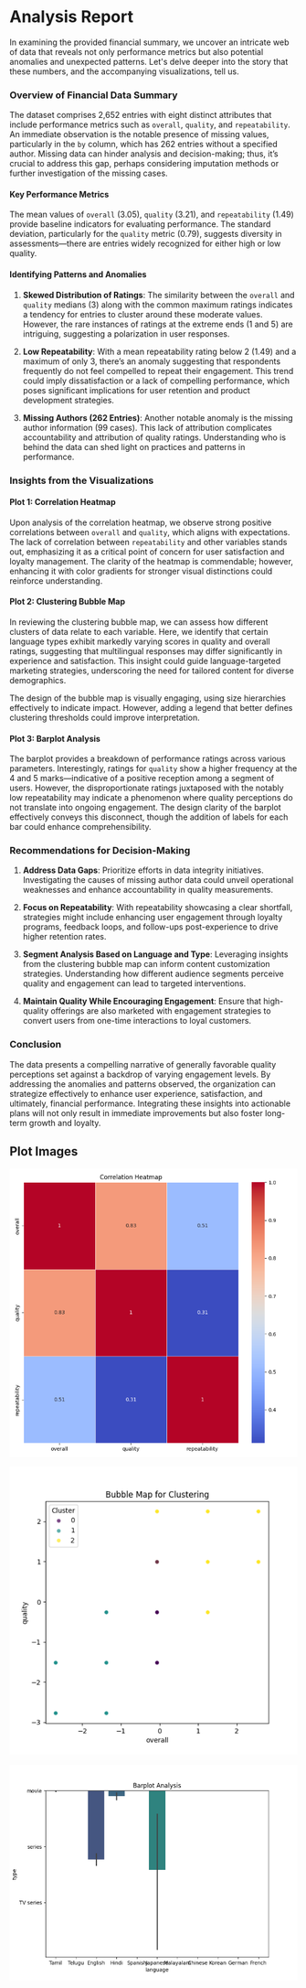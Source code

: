 # Analysis Report

In examining the provided financial summary, we uncover an intricate web of data that reveals not only performance metrics but also potential anomalies and unexpected patterns. Let's delve deeper into the story that these numbers, and the accompanying visualizations, tell us.

### Overview of Financial Data Summary
The dataset comprises 2,652 entries with eight distinct attributes that include performance metrics such as `overall`, `quality`, and `repeatability`. An immediate observation is the notable presence of missing values, particularly in the `by` column, which has 262 entries without a specified author. Missing data can hinder analysis and decision-making; thus, it’s crucial to address this gap, perhaps considering imputation methods or further investigation of the missing cases.

#### Key Performance Metrics
The mean values of `overall` (3.05), `quality` (3.21), and `repeatability` (1.49) provide baseline indicators for evaluating performance. The standard deviation, particularly for the `quality` metric (0.79), suggests diversity in assessments—there are entries widely recognized for either high or low quality.

#### Identifying Patterns and Anomalies
1. **Skewed Distribution of Ratings**: 
   The similarity between the `overall` and `quality` medians (3) along with the common maximum ratings indicates a tendency for entries to cluster around these moderate values. However, the rare instances of ratings at the extreme ends (1 and 5) are intriguing, suggesting a polarization in user responses. 

2. **Low Repeatability**: 
   With a mean repeatability rating below 2 (1.49) and a maximum of only 3, there’s an anomaly suggesting that respondents frequently do not feel compelled to repeat their engagement. This trend could imply dissatisfaction or a lack of compelling performance, which poses significant implications for user retention and product development strategies.

3. **Missing Authors (262 Entries)**: 
   Another notable anomaly is the missing author information (99 cases). This lack of attribution complicates accountability and attribution of quality ratings. Understanding who is behind the data can shed light on practices and patterns in performance.

### Insights from the Visualizations

#### Plot 1: Correlation Heatmap
Upon analysis of the correlation heatmap, we observe strong positive correlations between `overall` and `quality`, which aligns with expectations. The lack of correlation between `repeatability` and other variables stands out, emphasizing it as a critical point of concern for user satisfaction and loyalty management. The clarity of the heatmap is commendable; however, enhancing it with color gradients for stronger visual distinctions could reinforce understanding.

#### Plot 2: Clustering Bubble Map
In reviewing the clustering bubble map, we can assess how different clusters of data relate to each variable. Here, we identify that certain language types exhibit markedly varying scores in quality and overall ratings, suggesting that multilingual responses may differ significantly in experience and satisfaction. This insight could guide language-targeted marketing strategies, underscoring the need for tailored content for diverse demographics.

The design of the bubble map is visually engaging, using size hierarchies effectively to indicate impact. However, adding a legend that better defines clustering thresholds could improve interpretation.

#### Plot 3: Barplot Analysis
The barplot provides a breakdown of performance ratings across various parameters. Interestingly, ratings for `quality` show a higher frequency at the 4 and 5 marks—indicative of a positive reception among a segment of users. However, the disproportionate ratings juxtaposed with the notably low repeatability may indicate a phenomenon where quality perceptions do not translate into ongoing engagement. The design clarity of the barplot effectively conveys this disconnect, though the addition of labels for each bar could enhance comprehensibility.

### Recommendations for Decision-Making

1. **Address Data Gaps**: Prioritize efforts in data integrity initiatives. Investigating the causes of missing author data could unveil operational weaknesses and enhance accountability in quality measurements.

2. **Focus on Repeatability**: With repeatability showcasing a clear shortfall, strategies might include enhancing user engagement through loyalty programs, feedback loops, and follow-ups post-experience to drive higher retention rates.

3. **Segment Analysis Based on Language and Type**: Leveraging insights from the clustering bubble map can inform content customization strategies. Understanding how different audience segments perceive quality and engagement can lead to targeted interventions.

4. **Maintain Quality While Encouraging Engagement**: Ensure that high-quality offerings are also marketed with engagement strategies to convert users from one-time interactions to loyal customers.

### Conclusion
The data presents a compelling narrative of generally favorable quality perceptions set against a backdrop of varying engagement levels. By addressing the anomalies and patterns observed, the organization can strategize effectively to enhance user experience, satisfaction, and ultimately, financial performance. Integrating these insights into actionable plans will not only result in immediate improvements but also foster long-term growth and loyalty.

## Plot Images

![Plot Image](correlation_heatmap.png)

![Plot Image](clustering_bubble_map.png)

![Plot Image](barplot_analysis.png)

